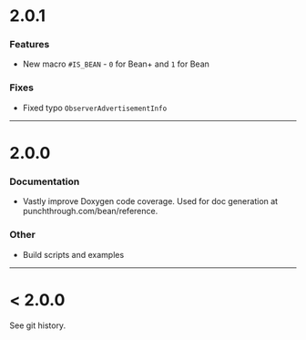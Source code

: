 # 2.0.1

### Features

* New macro `#IS_BEAN` - `0` for Bean+ and `1` for Bean

### Fixes

* Fixed typo `ObserverAdvertisementInfo`

---

# 2.0.0

### Documentation

* Vastly improve Doxygen code coverage. Used for doc generation at punchthrough.com/bean/reference.

### Other

* Build scripts and examples

---

# < 2.0.0

See git history.
